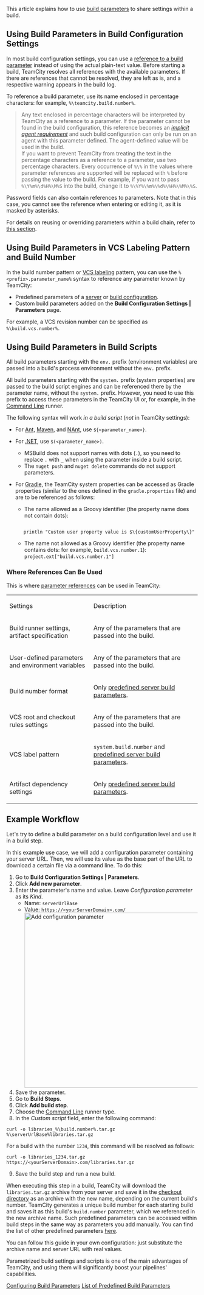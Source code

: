 [//]: # (title: Using Build Parameters)
[//]: # (auxiliary-id: Using Build Parameters)

This article explains how to use [build parameters](configuring-build-parameters.md) to share settings within a build.

## Using Build Parameters in Build Configuration Settings

In most build configuration settings, you can use a [reference to a build parameter](configuring-build-parameters.md#Parameter+References) instead of using the actual plain-text value. Before starting a build, TeamCity resolves all references with the available parameters. If there are references that cannot be resolved, they are left as is, and a respective warning appears in the build log.

To reference a build parameter, use its name enclosed in percentage characters: for example, `%\teamcity.build.number%`.

>Any text enclosed in percentage characters will be interpreted by TeamCity as a reference to a parameter. If the parameter cannot be found in the build configuration, this reference becomes an _[implicit agent requirement](agent-requirements.md#Implicit+Requirements)_ and such build configuration can only be run on an agent with this parameter defined. The agent-defined value will be used in the build.  
If you want to prevent TeamCity from treating the text in the percentage characters as a reference to a parameter, use two percentage characters. Every occurrence of `%\%` in the values where parameter references are supported will be replaced with `%` before passing the value to the build. For example, if you want to pass `%\Y%m%\d%H%\M%S` into the build, change it to `%\%Y%\%m%\%d%\%H%\%M%\%S`.

Password fields can also contain references to parameters. Note that in this case, you cannot see the reference when entering or editing it, as it is masked by asterisks.

For details on reusing or overriding parameters within a build chain, refer to [this section](predefined-build-parameters.md#Dependency+Parameters).

## Using Build Parameters in VCS Labeling Pattern and Build Number

In the <emphasis tooltip="build-number">build number</emphasis> pattern or [VCS labeling](vcs-labeling.md) pattern, you can use the `%<prefix>.parameter_name%` syntax to reference any parameter known by TeamCity:
* Predefined parameters of a [server](predefined-build-parameters.md#Predefined+Server+Build+Parameters) or [build configuration](predefined-build-parameters.md#Predefined+Configuration+Parameters).
* Custom build parameters added on the __Build Configuration Settings | Parameters__ page.

For example, a VCS revision number can be specified as `%\build.vcs.number%`.

## Using Build Parameters in Build Scripts

All build parameters starting with the `env.` prefix (<emphasis tooltip="environment-variable">environment variables</emphasis>) are passed into a build's process environment without the `env.` prefix.

All build parameters starting with the `system.` prefix (<emphasis tooltip="system-property">system properties</emphasis>) are passed to the build script engines and can be referenced there by the parameter name, without the `system.` prefix. However, you need to use this prefix to access these parameters in the TeamCity UI or, for example, in the [Command Line](command-line.md) runner.

The following syntax will work _in a build script_ (_not_ in TeamCity settings):
* For [Ant](ant.md), [Maven](maven.md), and [NAnt](nant.md), use `${<parameter_name>}`.
* For [.NET](net.md), use `$(<parameter_name>)`.
    * MSBuild does not support names with dots (`.`), so you need to replace `.` with `_` when using the parameter inside a build script.
    * The `nuget push` and `nuget delete` commands do not support parameters.
* For [Gradle](gradle.md), the TeamCity system properties can be accessed as Gradle properties (similar to the ones defined in the `gradle.properties` file) and are to be referenced as follows:
    * The name allowed as a Groovy identifier (the property name does not contain dots):

     ```Shell
        
        println "Custom user property value is $\{customUserProperty\}"
     
     ```

    * The name not allowed as a Groovy identifier (the property name contains dots: for example, `build.vcs.number.1`): `project.ext["build.vcs.number.1"]`

### Where References Can Be Used

This is where [parameter references](configuring-build-parameters.md#Parameter+References) can be used in TeamCity:

<table><tr>

<td>

Settings

</td>

<td>

Description

</td></tr><tr>

<td>

Build runner settings, artifact specification

</td>

<td>

Any of the parameters that are passed into the build.

</td></tr><tr>

<td>

User-defined parameters and environment variables

</td>

<td>

Any of the parameters that are passed into the build.

</td></tr><tr>

<td>

Build number format

</td>

<td>

Only [predefined server build parameters](predefined-build-parameters.md).

</td></tr><tr>

<td>

VCS root and checkout rules settings

</td>

<td>

Any of the parameters that are passed into the build.

</td></tr><tr>

<td>

VCS label pattern

</td>

<td>

`system.build.number` and [predefined server build parameters](predefined-build-parameters.md#Predefined+Server+Build+Parameters).

</td></tr><tr>

<td>

Artifact dependency settings

</td>

<td>

Only [predefined server build parameters](predefined-build-parameters.md#Predefined+Server+Build+Parameters).

</td></tr></table>

## Example Workflow

Let's try to define a build parameter on a build configuration level and use it in a build step.

In this example use case, we will add a configuration parameter containing your server URL. Then, we will use its value as the base part of the URL to download a certain file via a command line. To do this:
1. Go to __Build Configuration Settings | Parameters__.
2. Click __Add new parameter__.
3. Enter the parameter's name and value. Leave _Configuration parameter_ as its _Kind_.  
   * Name: `serverUrlBase`
   * Value: `https://<yourServerDomain>.com/`
     <img src="add-config-parameter.png" width="460" alt="Add configuration parameter"/>
4. Save the parameter.
5. Go to __Build Steps__.
6. Click __Add build step__.
7. Choose the [Command Line](command-line.md) runner type.
8. In the _Custom script_ field, enter the following command:
  ```Shell
  curl -o libraries_%\build.number%.tar.gz %\serverUrlBase%libraries.tar.gz

  ```
  For a build with the number `1234`, this command will be resolved as follows:
  ```Shell
  curl -o libraries_1234.tar.gz https://<yourServerDomain>.com/libraries.tar.gz

  ```
9. Save the build step and run a new build.

When executing this step in a build, TeamCity will download the `libraries.tar.gz` archive from your server and save it in the [checkout directory](build-checkout-directory.md) as an archive with the new name, depending on the current build's number. TeamCity generates a unique build number for each starting build and saves it as this build's `build.number` parameter, which we referenced in the new archive name. Such predefined parameters can be accessed within build steps in the same way as parameters you add manually. You can find the list of other predefined parameters [here](predefined-build-parameters.md).

You can follow this guide in your own configuration: just substitute the archive name and server URL with real values.

Parametrized build settings and scripts is one of the main advantages of TeamCity, and using them will significantly boost your pipelines' capabilities.

 <seealso>
        <category ref="admin-guide">
            <a href="configuring-build-parameters.md">Configuring Build Parameters</a>
            <a href="predefined-build-parameters.md">List of Predefined Build Parameters</a>
        </category>
</seealso>